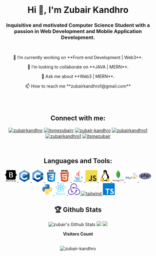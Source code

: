 <h1 align="center">Hi 👋, I'm Zubair Kandhro</h1>

<h3 align="center">Inquisitive and motivated Computer Science Student with a passion in Web Development and Mobile
    Application Development.</h3>
<br />

<p align='center'> 🔭 I’m currently working on **Front-end Development | Web3**. </p>
<p align='center'> 👯 I’m looking to collaborate on **JAVA | MERN**. </p>
<p align='center'> 💬 Ask me about **Web3 | MERN**. </p>
<p align='center'> 📫 How to reach me **zubairkandhro1@gmail.com** </p>

<br/>

<br/>

<h2 align="center">Connect with me:</h2>
<p align="center">
    <a href="https://dev.to/zubairkandhro" target="blank"><img align="center"
            src="https://raw.githubusercontent.com/rahuldkjain/github-profile-readme-generator/master/src/images/icons/Social/devto.svg"
            alt="zubairkandhro" height="30" width="40" /></a>
    <a href="https://twitter.com/itsmezubairr" target="blank"><img align="center"
            src="https://raw.githubusercontent.com/rahuldkjain/github-profile-readme-generator/master/src/images/icons/Social/twitter.svg"
            alt="itsmezubairr" height="30" width="40" /></a>
    <a href="https://linkedin.com/in/zubair-kandhro" target="blank"><img align="center"
            src="https://raw.githubusercontent.com/rahuldkjain/github-profile-readme-generator/master/src/images/icons/Social/linked-in-alt.svg"
            alt="zubair-kandhro" height="30" width="40" /></a>
    <a href="https://www.hackerrank.com/zubairkandhro1" target="blank"><img align="center"
            src="https://raw.githubusercontent.com/rahuldkjain/github-profile-readme-generator/master/src/images/icons/Social/hackerrank.svg"
            alt="zubairkandhro1" height="30" width="40" /></a>
    <a href="https://www.leetcode.com/zubairkandhro1" target="blank"><img align="center"
            src="https://raw.githubusercontent.com/rahuldkjain/github-profile-readme-generator/master/src/images/icons/Social/leet-code.svg"
            alt="zubairkandhro1" height="30" width="40" /></a>
    <a href="https://discord.gg/itsmezubair" target="blank"><img align="center"
            src="https://raw.githubusercontent.com/rahuldkjain/github-profile-readme-generator/master/src/images/icons/Social/discord.svg"
            alt="itsmezubair" height="30" width="40" /></a>
</p>

<br>

<h2 align="center">Languages and Tools:</h2>
<p align="center">
    <a href="https://getbootstrap.com" target="_blank" rel="noreferrer"> <img
            src="https://raw.githubusercontent.com/devicons/devicon/master/icons/bootstrap/bootstrap-plain-wordmark.svg"
            alt="bootstrap" width="40" height="40" /> </a> <a href="https://www.cprogramming.com/" target="_blank"
        rel="noreferrer"> <img src="https://raw.githubusercontent.com/devicons/devicon/master/icons/c/c-original.svg"
            alt="c" width="40" height="40" /> </a> <a href="https://www.w3schools.com/cpp/" target="_blank"
        rel="noreferrer"> <img
            src="https://raw.githubusercontent.com/devicons/devicon/master/icons/cplusplus/cplusplus-original.svg"
            alt="cplusplus" width="40" height="40" /> </a> <a href="https://www.w3schools.com/css/" target="_blank"
        rel="noreferrer"> <img
            src="https://raw.githubusercontent.com/devicons/devicon/master/icons/css3/css3-original-wordmark.svg"
            alt="css3" width="40" height="40" /> </a> <a href="https://www.w3.org/html/" target="_blank"
        rel="noreferrer"> <img
            src="https://raw.githubusercontent.com/devicons/devicon/master/icons/html5/html5-original-wordmark.svg"
            alt="html5" width="40" height="40" /> </a> <a href="https://www.java.com" target="_blank" rel="noreferrer">
        <img src="https://raw.githubusercontent.com/devicons/devicon/master/icons/java/java-original.svg" alt="java"
            width="40" height="40" /> </a> <a href="https://developer.mozilla.org/en-US/docs/Web/JavaScript"
        target="_blank" rel="noreferrer"> <img
            src="https://raw.githubusercontent.com/devicons/devicon/master/icons/javascript/javascript-original.svg"
            alt="javascript" width="40" height="40" /> </a> <a href="https://www.linux.org/" target="_blank"
        rel="noreferrer"> <img
            src="https://raw.githubusercontent.com/devicons/devicon/master/icons/linux/linux-original.svg" alt="linux"
            width="40" height="40" /> </a> <a href="https://www.mongodb.com/" target="_blank" rel="noreferrer"> <img
            src="https://raw.githubusercontent.com/devicons/devicon/master/icons/mongodb/mongodb-original-wordmark.svg"
            alt="mongodb" width="40" height="40" /> </a> <a href="https://www.mysql.com/" target="_blank"
        rel="noreferrer"> <img
            src="https://raw.githubusercontent.com/devicons/devicon/master/icons/mysql/mysql-original-wordmark.svg"
            alt="mysql" width="40" height="40" /> </a> <a href="https://www.php.net" target="_blank" rel="noreferrer">
        <img src="https://raw.githubusercontent.com/devicons/devicon/master/icons/php/php-original.svg" alt="php"
            width="40" height="40" /> </a> <a href="https://www.python.org" target="_blank" rel="noreferrer"> <img
            src="https://raw.githubusercontent.com/devicons/devicon/master/icons/python/python-original.svg"
            alt="python" width="40" height="40" /> </a> <a href="https://reactjs.org/" target="_blank" rel="noreferrer">
        <img src="https://raw.githubusercontent.com/devicons/devicon/master/icons/react/react-original-wordmark.svg"
            alt="react" width="40" height="40" /> </a> <a href="https://redux.js.org" target="_blank" rel="noreferrer">
        <img src="https://raw.githubusercontent.com/devicons/devicon/master/icons/redux/redux-original.svg" alt="redux"
            width="40" height="40" /> </a> <a href="https://tailwindcss.com/" target="_blank" rel="noreferrer"> <img
            src="https://www.vectorlogo.zone/logos/tailwindcss/tailwindcss-icon.svg" alt="tailwind" width="40"
            height="40" /> </a> <a href="https://www.typescriptlang.org/" target="_blank" rel="noreferrer"> <img
            src="https://raw.githubusercontent.com/devicons/devicon/master/icons/typescript/typescript-original.svg"
            alt="typescript" width="40" height="40" /> </a> </p>


<!-- GITHUB STATS -->

<h2 align="center">🏆 Github Stats</h2>
<p align="center">
    <img src="https://github-readme-stats.vercel.app/api?username=zubair-kandhro&theme=dark&show_icons=true&count_private=true" alt="zubair's Github Stats" width="45%"/>
   <img src="https://github-readme-streak-stats.herokuapp.com?user=zubair-kandhro&theme=dark" width="45%"/>
   <img src="https://github-readme-stats.vercel.app/api/top-langs/?username=zubair-kandhro&layout=compact&theme=dark&langs_count=10" width="40%"/>
   </p>

<!-- PROFILE COUNT -->

<div align = "center"> <b>Visitors Count</b> 
    <br/><br/>
   <p align="center"> <img
           src="https://komarev.com/ghpvc/?username=zubair-kandhro&label=Profile%20views&color=0e75b6&style=flat"
           alt="zubair-kandhro" /> </p>
</div>
